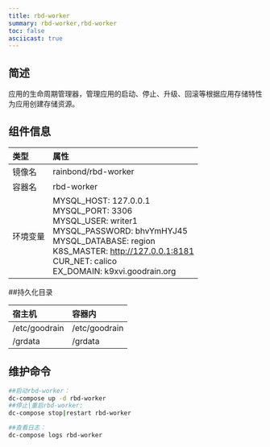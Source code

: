 ```yaml
---
title: rbd-worker
summary: rbd-worker,rbd-worker
toc: false
asciicast: true
---
```


<div id="toc"></div>

## 简述

应用的生命周期管理器，管理应用的启动、停止、升级、回滚等根据应用存储特性为应用创建存储资源。	

## 组件信息

| 类型   | 属性                                       |
| :--- | :--------------------------------------- |
| 镜像名  | rainbond/rbd-worker                      |
| 容器名  | rbd-worker                               |
| 环境变量 | MYSQL_HOST: 127.0.0.1<br>MYSQL_PORT: 3306<br>MYSQL_USER: writer1<br>MYSQL_PASSWORD: bhvYmHYJ45<br>MYSQL_DATABASE: region<br>K8S_MASTER: http://127.0.0.1:8181<br>CUR_NET: calico<br>EX_DOMAIN: k9xvi.goodrain.org |

##持久化目录

| 宿主机           | 容器内           |
| :------------ | :------------ |
| /etc/goodrain | /etc/goodrain |
| /grdata       | /grdata       |

## 维护命令

```bash
##启动rbd-worker：
dc-compose up -d rbd-worker
##停止|重启rbd-worker:
dc-compose stop|restart rbd-worker

##查看日志：
dc-compose logs rbd-worker
```

